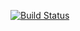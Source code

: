 [![Build Status](https://dev.azure.com/integr8/fabioluciano/_apis/build/status/integr8.notes?branchName=development)](https://dev.azure.com/integr8/fabioluciano/_build/latest?definitionId=1&branchName=development)

